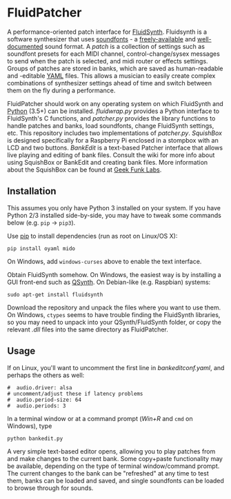 # FluidPatcher
 A performance-oriented patch interface for [FluidSynth](http://www.fluidsynth.org). Fluidsynth is a software synthesizer that uses [soundfonts](https://en.wikipedia.org/wiki/SoundFont) - a [freely-available](https://duckduckgo.com/?q=free+soundfonts) and [well-documented](http://www.synthfont.com/sfspec24.pdf) sound format. A *patch* is a collection of settings such as soundfont presets for each MIDI channel, control-change/sysex messages to send when the patch is selected, and midi router or effects settings. Groups of patches are stored in banks, which are saved as human-readable and -editable [YAML](https://yaml.org/) files. This allows a musician to easily create complex combinations of synthesizer settings ahead of time and switch between them on the fly during a performance.

FluidPatcher should work on any operating system on which FluidSynth and [Python](https://python.org) (3.5+) can be installed. *fluidwrap.py* provides a Python interface to FluidSynth's C functions, and *patcher.py* provides the library functions to handle patches and banks, load soundfonts, change FluidSynth settings, etc. This repository includes two implementations of *patcher.py*. *SquishBox* is designed specifically for a Raspberry Pi enclosed in a stompbox with an LCD and two buttons. *BankEdit* is a text-based Patcher interface that allows live playing and editing of bank files. Consult the wiki for more info about using SquishBox or BankEdit and creating bank files. More information about the SquishBox can be found at [Geek Funk Labs](https://geekfunklabs.com/hardware/).

## Installation
This assumes you only have Python 3 installed on your system. If you have Python 2/3 installed side-by-side, you may have to tweak some commands below (e.g. `pip` -> `pip3`).

Use [pip](http://packaging.python.org/key_projects/#pip) to install dependencies (run as root on Linux/OS X):
```
pip install oyaml mido
```
On Windows, add `windows-curses` above to enable the text interface.

Obtain FluidSynth somehow. On Windows, the easiest way is by installing a GUI front-end such as [QSynth](https://qsynth.sourceforge.io/). On Debian-like (e.g. Raspbian) systems:
```
sudo apt-get install fluidsynth
```
Download the repository and unpack the files where you want to use them. On Windows, `ctypes` seems to have trouble finding the FluidSynth libraries, so you may need to unpack into your QSynth/FluidSynth folder, or copy the relevant *.dll* files into the same directory as FluidPatcher.

## Usage
If on Linux, you'll want to uncomment the first line in *bankeditconf.yaml*, and perhaps the others as well:
```
#  audio.driver: alsa
# uncomment/adjust these if latency problems
#  audio.period-size: 64
#  audio.periods: 3
```
In a terminal window or at a command prompt (*Win+R* and `cmd` on Windows), type
```
python bankedit.py
```
A very simple text-based editor opens, allowing you to play patches from and make changes to the current bank. Some copy+paste functionality may be available, depending on the type of terminal window/command prompt. The current changes to the bank can be "refreshed" at any time to test them, banks can be loaded and saved, and single soundfonts can be loaded to browse through for sounds.